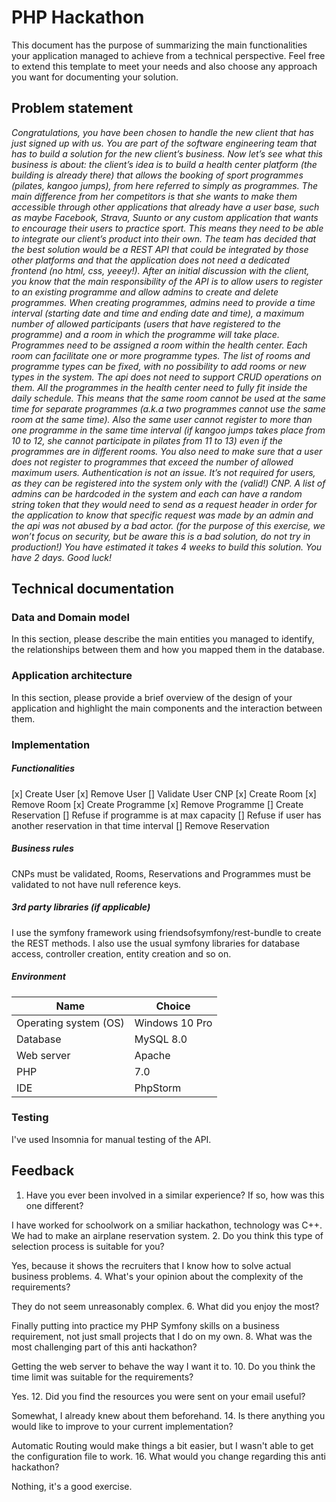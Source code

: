 # PHP Hackathon
This document has the purpose of summarizing the main functionalities your application managed to achieve from a technical perspective. Feel free to extend this template to meet your needs and also choose any approach you want for documenting your solution.

## Problem statement
*Congratulations, you have been chosen to handle the new client that has just signed up with us.  You are part of the software engineering team that has to build a solution for the new client’s business.
Now let’s see what this business is about: the client’s idea is to build a health center platform (the building is already there) that allows the booking of sport programmes (pilates, kangoo jumps), from here referred to simply as programmes. The main difference from her competitors is that she wants to make them accessible through other applications that already have a user base, such as maybe Facebook, Strava, Suunto or any custom application that wants to encourage their users to practice sport. This means they need to be able to integrate our client’s product into their own.
The team has decided that the best solution would be a REST API that could be integrated by those other platforms and that the application does not need a dedicated frontend (no html, css, yeeey!). After an initial discussion with the client, you know that the main responsibility of the API is to allow users to register to an existing programme and allow admins to create and delete programmes.
When creating programmes, admins need to provide a time interval (starting date and time and ending date and time), a maximum number of allowed participants (users that have registered to the programme) and a room in which the programme will take place.
Programmes need to be assigned a room within the health center. Each room can facilitate one or more programme types. The list of rooms and programme types can be fixed, with no possibility to add rooms or new types in the system. The api does not need to support CRUD operations on them.
All the programmes in the health center need to fully fit inside the daily schedule. This means that the same room cannot be used at the same time for separate programmes (a.k.a two programmes cannot use the same room at the same time). Also the same user cannot register to more than one programme in the same time interval (if kangoo jumps takes place from 10 to 12, she cannot participate in pilates from 11 to 13) even if the programmes are in different rooms. You also need to make sure that a user does not register to programmes that exceed the number of allowed maximum users.
Authentication is not an issue. It’s not required for users, as they can be registered into the system only with the (valid!) CNP. A list of admins can be hardcoded in the system and each can have a random string token that they would need to send as a request header in order for the application to know that specific request was made by an admin and the api was not abused by a bad actor. (for the purpose of this exercise, we won’t focus on security, but be aware this is a bad solution, do not try in production!)
You have estimated it takes 4 weeks to build this solution. You have 2 days. Good luck!*

## Technical documentation
### Data and Domain model
In this section, please describe the main entities you managed to identify, the relationships between them and how you mapped them in the database.
### Application architecture
In this section, please provide a brief overview of the design of your application and highlight the main components and the interaction between them.
###  Implementation
##### Functionalities
[x] Create User
[x] Remove User
[] Validate User CNP
[x] Create Room
[x] Remove Room
[x] Create Programme
[x] Remove Programme
[] Create Reservation
  [] Refuse if programme is at max capacity
  [] Refuse if user has another reservation in that time interval
[] Remove Reservation
##### Business rules
CNPs must be validated, Rooms, Reservations and Programmes must be validated to not have null reference keys.
##### 3rd party libraries (if applicable)
I use the symfony framework using friendsofsymfony/rest-bundle to create the REST methods. I also use the usual symfony libraries for database access, controller creation, entity creation and so on.

##### Environment
| Name | Choice |
| ------ | ------ |
| Operating system (OS) | Windows 10 Pro |
| Database  | MySQL 8.0|
| Web server| Apache |
| PHP | 7.0 |
| IDE | PhpStorm |

### Testing
I've used Insomnia for manual testing of the API.

## Feedback

1. Have you ever been involved in a similar experience? If so, how was this one different?
 
 I have worked for schoolwork on a smiliar hackathon, technology was C++. We had to make an airplane reservation system.
2. Do you think this type of selection process is suitable for you?
 
 Yes, because it shows the recruiters that I know how to solve actual business problems.
4. What's your opinion about the complexity of the requirements?
 
 They do not seem unreasonably complex.
6. What did you enjoy the most?

 Finally putting into practice my PHP Symfony skills on a business requirement, not just small projects that I do on my own.
8. What was the most challenging part of this anti hackathon?
 
 Getting the web server to behave the way I want it to.
10. Do you think the time limit was suitable for the requirements?
 
 Yes.
12. Did you find the resources you were sent on your email useful?
 
 Somewhat, I already knew about them beforehand.
14. Is there anything you would like to improve to your current implementation?
 
 Automatic Routing would make things a bit easier, but I wasn't able to get the configuration file to work.
16. What would you change regarding this anti hackathon?
 
 Nothing, it's a good exercise.
